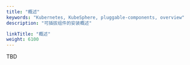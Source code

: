 ```yaml
---
title: "概述"
keywords: "Kubernetes, KubeSphere, pluggable-components, overview"
description: "可插拔组件的安装概述"

linkTitle: "概述"
weight: 6100
---
```


TBD
